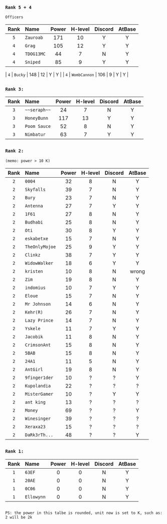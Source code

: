 ### `Rank 5 + 4`

```
Officers
```
| Rank | Name         | Power | H-level | Discord | AtBase |
| :--: | :----------- | :---: | :-----: | :-----: | :----: |
| `5`  | `Zauroab`    |  171  |    10   |    Y    |    Y   |
| `4`  | `Grag`       |  105  |    12   |    Y    |    Y   |
| `4`  | `TDOG13MC`   |  44   |    7    |    N    |    Y   |
| `4`  | `Sniped`     |  85   |    9    |    Y    |    Y   |

| `4`  | `Bucky`      |  148  |    12   |    Y    |    Y   |
| `4`  | `WombCannon` |  106  |    9    |    Y    |    Y   |


##
### `Rank 3:`
| Rank | Name         | Power | H-level | Discord | AtBase |
| :--: | :----------- | :---: | :-----: | :-----: | :----: |
| `3`  | `~~seraph~~`     |  24   |    7    |    N    |    Y   | 
| `3`  | `HoneyBunn`  |  117  |    13   |    Y    |    Y   |
| `3`  | `Poom Sauce` |  52   |    8    |    N    |    Y   |
| `3`  | `Nimbatur`   |  63   |    7    |    Y    |    Y   | 

## 
### `Rank 2:` 
```
(memo: power > 10 K)
```
| Rank | Name          | Power | H-level | Discord | AtBase |
| :--: | :-----------  | :---: | :-----: | :-----: | :----: |
| `2`  | `0004`        |  32   |    8    |    N    |    Y   |
| `2`  | `Skyfalls`    |  39   |    7    |    N    |    Y|
| `2`  | `Bury`        |  23   |    7    |    N    |    Y|
| `2`  | `Antenna`     |  27   |    7    |    Y    |    Y|
| `2`  | `1F61`        |  27   |    8    |    N    |    Y|
| `2`  | `Budhabi`     |  25   |    8    |    N    |    Y|
| `2`  | `Oti`         |  30   |    8    |    Y    |    Y|
| `2`  | `eskabetxe`   |  15   |    7    |    N    |    Y|
| `2`  | `TheOnlyMojoe`|  25   |    9    |    Y    |    Y|
| `2`  | `Clinkz`      |  38   |    7    |    Y    |    Y|
| `2`  | `WidowWalker` |  18   |    6    |    Y    |    Y|
| `2`  | `kristen`     |  10   |    8    |    N    |    wrong|
| `2`  | `Zim`         |  19   |    8    |    N    |    Y|
| `2`  | `indomius`    |  10   |    7    |    Y    |    Y|
| `2`  | `Eloue`       |  15   |    7    |    N    |    Y|
| `2`  | `Mr Johnson`  |  14   |    6    |    N    |    Y|
| `2`  | `Kehr(R)`     |  26   |    7    |    N    |    Y|
| `2`  | `Lazy Prince` |  14   |    7    |    N    |    Y|
| `2`  | `Yskele`      |  11   |    7    |    Y    |    Y|
| `2`  | `Jacobik`     |  11   |    8    |    N    |    Y|
| `2`  | `CrimsonAnt`  |  15   |    8    |    N    |    Y|
| `2`  | `5BAB`        |  15   |    8    |    N    |    Y|
| `2`  | `24A1`        |  11   |    5    |    N    |    Y|
| `2`  | `AntGirl`     |  19   |    8    |    N    |    Y|
| `2`  | `9finger1der` |  10   |    ?    |    ?    |    Y|
| `2`  | `Kupolandia`  |  22   |    ?    |    ?    |    ?|
| `2`  | `MisterGamer` |  10   |    ?    |    Y    |    Y|
| `2`  | `ant king`    |  13   |    ?    |    ?    |    ?|
| `2`  | `Money`       |  69   |    ?    |    ?    |    Y|
| `2`  | `Winesinger`  |  39   |    ?    |    ?    |    ?|
| `2`  | `Xeraxa23`    |  15   |    ?    |    ?    |    ?|
| `2`  | `DaRk3rTh...` |  48   |    ?    |    ?    |    Y|






## 
### `Rank 1:`
| Rank | Name         | Power | H-level | Discord | AtBase |
| :--: | :----------- | :---: | :-----: | :-----: | :----: |
| `1`  | `63EF`         | 0  | 0 |  N | Y|
| `1`  | `20AE`         | 0  | 0 |  N | Y|
| `1`  | `0C06`         | 0  | 0 |  N | Y|
| `1`  | `Ellowynn`     | 0  | 0 |  N | Y|
## 

`PS: the power in this talbe is rounded, unit now is set to K, such as: 2 will be 2k`
